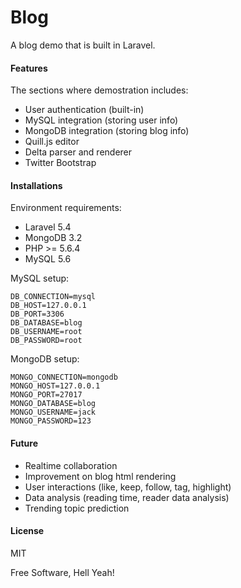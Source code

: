 # Blog

A blog demo that is built in Laravel.

#### Features
The sections where demostration includes:
  - User authentication (built-in)
  - MySQL integration (storing user info)
  - MongoDB integration (storing blog info)
  - Quill.js editor
  - Delta parser and renderer
  - Twitter Bootstrap

#### Installations
Environment requirements:
  * Laravel 5.4
  * MongoDB 3.2
  * PHP >= 5.6.4
  * MySQL 5.6

MySQL setup:
```
DB_CONNECTION=mysql
DB_HOST=127.0.0.1
DB_PORT=3306
DB_DATABASE=blog
DB_USERNAME=root
DB_PASSWORD=root
```
MongoDB setup:
```
MONGO_CONNECTION=mongodb
MONGO_HOST=127.0.0.1
MONGO_PORT=27017
MONGO_DATABASE=blog
MONGO_USERNAME=jack
MONGO_PASSWORD=123
```

#### Future
  - Realtime collaboration
  - Improvement on blog html rendering
  - User interactions (like, keep, follow, tag, highlight)
  - Data analysis (reading time, reader data analysis)
  - Trending topic prediction

#### License
MIT

Free Software, Hell Yeah!
